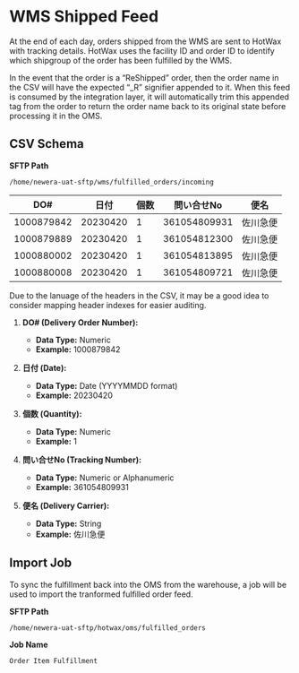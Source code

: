 # WMS Shipped Feed

At the end of each day, orders shipped from the WMS are sent to HotWax with tracking details. HotWax uses the facility ID and order ID to identify which shipgroup of the order has been fulfilled by the WMS.

In the event that the order is a “ReShipped” order, then the order name in the CSV will have the expected “_R” signifier appended to it. When this feed is consumed by the integration layer, it will automatically trim this appended tag from the order to return the order name back to its original state before processing it in the OMS.

## CSV Schema

**SFTP Path**

```
/home/newera-uat-sftp/wms/fulfilled_orders/incoming
```

| DO#         | 日付       | 個数    | 問い合せNo        | 便名    |
|-------------|------------|---------|-------------------|--------|
| 1000879842  | 20230420   | 1       | 361054809931      | 佐川急便 |
| 1000879889  | 20230420   | 1       | 361054812300      | 佐川急便 |
| 1000880002  | 20230420   | 1       | 361054813895      | 佐川急便 |
| 1000880008  | 20230420   | 1       | 361054809721      | 佐川急便 |

Due to the lanuage of the headers in the CSV, it may be a good idea to consider mapping header indexes for easier auditing.

1. **DO# (Delivery Order Number):**
   - **Data Type:** Numeric
   - **Example:** 1000879842

2. **日付 (Date):**
   - **Data Type:** Date (YYYYMMDD format)
   - **Example:** 20230420

3. **個数 (Quantity):**
   - **Data Type:** Numeric
   - **Example:** 1

4. **問い合せNo (Tracking Number):**
   - **Data Type:** Numeric or Alphanumeric
   - **Example:** 361054809931

5. **便名 (Delivery Carrier):**
   - **Data Type:** String
   - **Example:** 佐川急便

## Import Job
To sync the fulfillment back into the OMS from the warehouse, a job will be used to import the tranformed fulfilled order feed.

**SFTP Path**

```
/home/newera-uat-sftp/hotwax/oms/fulfilled_orders
```

**Job Name**
```
Order Item Fulfillment
```
